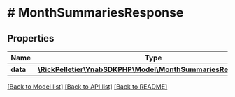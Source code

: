 # # MonthSummariesResponse

## Properties

Name | Type | Description | Notes
------------ | ------------- | ------------- | -------------
**data** | [**\RickPelletier\YnabSDKPHP\Model\MonthSummariesResponseData**](MonthSummariesResponseData.md) |  |

[[Back to Model list]](../../README.md#models) [[Back to API list]](../../README.md#endpoints) [[Back to README]](../../README.md)
